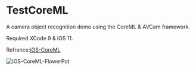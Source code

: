 # TestCoreML

A camera object recognition demo using the CoreML & AVCam framework.

Required XCode 9 & iOS 11.

Refrence:[iOS-CoreML](http://www.linyibin.cn/2017/06/07/ios-CoreML-Try/)

![iOS-CoreML-FlowerPot](http://www.linyibin.cn/images/iOS-CoreML-FlowerPot.png)